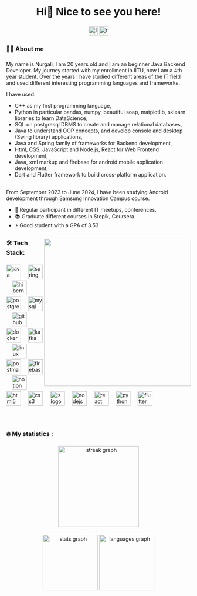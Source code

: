 <br clear="both">
<h1 align="center">Hi👋 Nice to see you here!</h1>

###

<div align="center">
  <a href="https://www.linkedin.com/in/nurgali-khatep-432746276/" target="_blank">
    <img src="https://img.shields.io/static/v1?message=LinkedIn&logo=linkedin&label=&color=0069a0&logoColor=white&labelColor=&style=for-the-badge" height="25" alt="linkedin logo"  />
  </a>
  <a href="https://web.telegram.im/#@khatepnurgali" target="_blank">
    <img src="https://img.shields.io/static/v1?message=Telegram&logo=telegram&label=&color=2CA5E0&logoColor=white&labelColor=&style=for-the-badge" height="25" alt="telegram logo"  />
  </a>
</div>

###

<h3 align="left">👩‍💻  About me</h3>

###

<p align="left">My name is Nurgali, I am 20 years old and I am an beginner Java Backend Developer. My journey started with my enrollment in IITU, now I am a 4th year student. Over the years I have studied different areas of the IT field and used different interesting programming languages and frameworks. 

I have used: <br/>
- C++ as my first programming language, <br/>
- Python in particular pandas, numpy, beautiful soap, matplotlib, sklearn libraries to learn DataScience, <br/>
- SQL on postgresql DBMS to create and manage relational databases, <br/>
- Java to understand OOP concepts, and develop console and desktop (Swing library) applications, <br/>
- Java and Spring family of frameworks for Backend development, <br/>
- Html, CSS, JavaScript and Node.js, React for Web Frontend development, <br/>
- Java, xml markup and firebase for android mobile application development, <br/> 
- Dart and Flutter framework to build cross-platform application. <br/>
<br/>
From September 2023 to June 2024, I have been studying Android development through Samsung Innovation Campus course. 


- 📢 Regular participant in different IT meetups, conferences.
- 📚 Graduate different courses in Stepik, Coursera.
- ⚡ Good student with a GPA of 3.53

</p>

###


<img align='right' src="https://media.giphy.com/media/836HiJc7pgzy8iNXCn/giphy.gif" width="400" />

###
<h3 align="left">🛠 Tech Stack:</h3>

###

<div align="left">
  <img src="https://skillicons.dev/icons?i=java" height="40" alt="java logo"  />
  <img width="12" />
   <img src="https://skillicons.dev/icons?i=spring" height="40" alt="spring logo"  />
  <img width="12" />
  <img src="https://skillicons.dev/icons?i=hibernate" height="40" alt="hibernate logo"  />
  <img width="12" />
  <img src="https://skillicons.dev/icons?i=postgres" height="40" alt="postgresql logo"  />
  <img width="12" />
  <img src="https://skillicons.dev/icons?i=mysql" height="40" alt="mysql logo"  />
  <img width="12" />
  <img src="https://skillicons.dev/icons?i=github" height="40" alt="github logo"  />
  <img width="12" />
  <img src="https://skillicons.dev/icons?i=docker" height="40" alt="docker logo"  />
  <img width="12" />
  <img src="https://skillicons.dev/icons?i=kafka" height="40" alt="kafka logo"  />
  <img width="12" />
  <img src="https://skillicons.dev/icons?i=linux" height="40" alt="linux logo"  />
  <img width="12" />
  <img src="https://skillicons.dev/icons?i=postman" height="40" alt="postman logo"  />
  <img width="12" />
  <img src="https://skillicons.dev/icons?i=firebase" height="40" alt="firebase logo"  />
  <img width="12" />
  <img src="https://skillicons.dev/icons?i=notion" height="40" alt="notion logo"  />
  <img width="12" />
  <img src="https://skillicons.dev/icons?i=html" height="40" alt="html5 logo"  />
  <img width="12" />
  <img src="https://skillicons.dev/icons?i=css" height="40" alt="css3 logo"  />
  <img width="12" />
  <img src="https://skillicons.dev/icons?i=js" height="40" alt="js logo"  />
  <img width="12" />
  <img src="https://skillicons.dev/icons?i=nodejs" height="40" alt="nodejs logo"  />
  <img width="12" />
  <img src="https://skillicons.dev/icons?i=react" height="40" alt="react logo"  />
  <img width="12" />
  <img src="https://skillicons.dev/icons?i=py" height="40" alt="python logo"  />
  <img width="12" />
  <img src="https://skillicons.dev/icons?i=flutter" height="40" alt="flutter logo"  />

</div>

###
<br/>
<h3 align="left">🔥   My statistics :</h3>

###

<div align="center">
  <img src="https://streak-stats.demolab.com?user=khatep&locale=en&mode=daily&theme=dark&hide_border=false&border_radius=5&order=3" height="220" alt="streak graph"  />
</div>

###

<div align="center">
  <img src="https://github-readme-stats.vercel.app/api?username=khatep&hide_title=false&hide_rank=false&show_icons=true&include_all_commits=true&count_private=true&disable_animations=false&theme=dracula&locale=en&hide_border=false&order=1" height="150" alt="stats graph"  />
  <img src="https://github-readme-stats.vercel.app/api/top-langs?username=khatep&locale=en&hide_title=false&layout=compact&card_width=320&langs_count=5&theme=dracula&hide_border=false&order=2" height="150" alt="languages graph"  />
</div>

###
